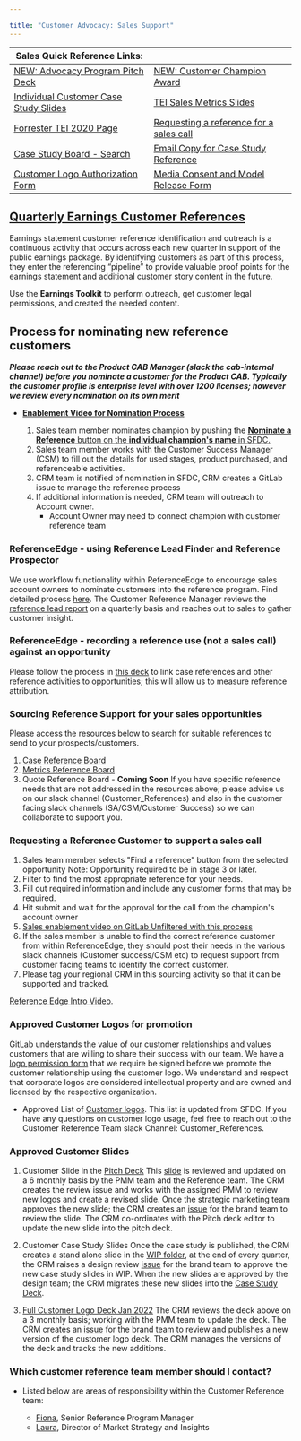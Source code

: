 ```yaml
---

title: "Customer Advocacy: Sales Support"
---
```









| Sales Quick Reference Links: |  |
| ----------- | ----------- |
|[NEW: Advocacy Program Pitch Deck](https://docs.google.com/presentation/d/1xkgZ29hdtAFQHnTiRvM3HW26oFbtnNOxY8sEATuSi7E/edit?usp=sharing)| [NEW: Customer Champion Award](https://docs.google.com/document/d/10TvQHbKbgegDI7pOTA3dq8GNBzxFdM4wVa6khBnOiHs/edit?usp=sharing)
|[Individual Customer Case Study Slides](https://docs.google.com/presentation/d/1YuP5_7LOnTMDcvl9UKPqim7lxaush4SUXDtTQ0uA4Sg/edit?usp=sharing) | [TEI Sales Metrics Slides](https://docs.google.com/presentation/d/1qGYIf_5L-gZkROLSVqwo8OVDFYqB-qG8NBQ8YHx2ZQY/edit?usp=sharing)
| [Forrester TEI 2020 Page](/handbook/marketing/brand-and-product-marketing/product-and-solution-marketing/analyst-relations/forrester-tei/)  | [Requesting a reference for a sales call](/handbook/marketing/brand-and-product-marketing/product-and-solution-marketing/customer-advocacy/sales-support/#requesting-a-reference-customer-to-support-a-sales-call)
| [Case Study Board - Search](https://gitlab.com/gitlab-com/marketing/strategic-marketing/customer-reference-content/case-study-content/-/boards/1804878?scope=all&utf8=%E2%9C%93&state=opened) | [Email Copy for Case Study Reference](https://docs.google.com/document/d/1dSHnDSjuWG77Yb2hc4zbMY_zPNbo2Oycctkzre2w3VQ/edit?usp=sharing)
| [Customer Logo Authorization Form](https://drive.google.com/file/d/14wpojWWURWWLhcAle9Z8Ub3K5_5u9Bey/view?usp=sharing) | [Media Consent and Model Release Form](https://drive.google.com/file/d/1ioB0-WPVn4KonwMujYX-yWIDgZgkqnlS/view?usp=sharing) |


## [Quarterly Earnings Customer References](/handbook/marketing/brand-and-product-marketing/product-and-solution-marketing/customer-advocacy/earnings-support/)

Earnings statement customer reference identification and outreach is a continuous activity that occurs across each new quarter in support of the public earnings package. By identifying customers as part of this process, they enter the referencing “pipeline” to provide valuable proof points for the earnings statement and additional customer story content in the future.

Use the **Earnings Toolkit** to perform outreach, get customer legal permissions, and created the needed content.

## Process for nominating new reference customers

***Please reach out to the Product CAB Manager (slack the cab-internal channel) before you nominate a customer for the Product CAB. Typically the customer profile is enterprise level with over 1200 licenses; however we review every nomination on its own merit***

 - **[Enablement Video for Nomination Process](https://www.youtube.com/watch?v=8Le_Ovglnq8&list=PL05JrBw4t0KrirMKe3CyWl4ZBCKna5rJX&index=63)**

   1. Sales team member nominates champion by pushing the [**Nominate a Reference** button on the **individual champion's name** in SFDC.](https://gitlab.my.salesforce.com/home/home.jsp)
   2. Sales team member works with the Customer Success Manager (CSM) to fill out the details for used stages, product purchased, and referenceable activities.
   3. CRM team is notified of nomination in SFDC, CRM creates a GitLab issue to manage the reference process
   4. If additional information is needed, CRM team will outreach to Account owner.
        - Account Owner may need to connect champion with customer reference team

### ReferenceEdge - using Reference Lead Finder and Reference Prospector

We use workflow functionality within ReferenceEdge to encourage sales account owners to nominate customers into the reference program. Find detailed process [here](https://docs.google.com/presentation/d/1sQdjtScw8jy_M2Y40mtAeCNyzNSk3G7tV4kypmlg8u0/edit#slide=id.geb24fb749c_0_5). The Customer Reference Manager reviews the [reference lead report](https://gitlab.my.salesforce.com/a7M?fcf=00B4M000004oXPE) on a quarterly basis and reaches out to sales to gather customer insight.  

### ReferenceEdge - recording a reference use (not a sales call) against an opportunity

Please follow the process in [this deck](https://docs.google.com/presentation/d/1Re52njb1O1v0r0EO9tPrW5vbczNlNRwAvnvU4K4Vzzg/edit#slide=id.g12337b93e3c_0_149) to link case references and other reference activities to opportunities; this will allow us to measure reference attribution.


### Sourcing Reference Support for your sales opportunities

Please access the resources below to search for suitable references to send to your prospects/customers.
   1. [Case Reference Board](https://gitlab.com/gitlab-com/marketing/strategic-marketing/customer-reference-content/case-study-content/-/boards/1804878?scope=all&utf8=✓&state=opened)
   2. [Metrics Reference Board](https://gitlab.com/gitlab-com/marketing/strategic-marketing/customer-reference-content/case-study-content/-/boards/1794898)
   3. Quote Reference Board - **Coming Soon**
If you have specific reference needs that are not addressed in the resources above; please advise us on our slack channel (Customer_References) and also in the customer facing slack channels (SA/CSM/Customer Success) so we can collaborate to support you.


### Requesting a Reference Customer to support a sales call

   1. Sales team member selects "Find a reference" button from the selected opportunity Note: Opportunity required to be in stage 3 or later.
   2. Filter to find the most appropriate reference for your needs.
   3. Fill out required information and include any customer forms that may be required.
   4. Hit submit and wait for the approval for the call from the champion's account owner
   5. [Sales enablement video on GitLab Unfiltered with this process](https://www.youtube.com/watch?v=8Le_Ovglnq8&list=PL05JrBw4t0KrirMKe3CyWl4ZBCKna5rJX&index=63)
   6. If the sales member is unable to find the correct reference customer from within ReferenceEdge, they should post their needs in the various slack  channels (Customer success/CSM etc) to request support from customer facing teams to identify the correct customer.
   7. Please tag your regional CRM in this sourcing activity so that it can be supported and tracked.

 [Reference Edge Intro Video](https://www.point-of-reference.com/wp-content/uploads/2020/07/WhyWouldntYou-Video.mp4).

### Approved Customer Logos for promotion

GitLab understands the value of our customer relationships and values customers that are willing to share their success with our team. We have a [logo permission form](https://docs.google.com/document/d/1Ow2_bekQyzMGBRBxEHXo41V4q82gHLSY-N5APtyytJE/edit) that we require be signed before we promote the customer relationship using the customer logo. We understand and respect that corporate logos are considered intellectual property and are owned and licensed by the respective organization.

- Approved List of [Customer logos](https://docs.google.com/spreadsheets/d/1wnczZQ7a8rIXI_OCNPuqJv5VeC5gGs-lwAmlgyxUlvU/edit#gid=0). This list is updated from SFDC. If you have any questions on customer logo usage, feel free to reach out to the Customer Reference Team slack Channel: Customer_References.


### Approved Customer Slides

1. Customer Slide in the [Pitch Deck](https://about.gitlab.com/handbook/customer-success/professional-services-engineering/positioning/#pitch-deck)
This [slide](https://docs.google.com/presentation/d/1dVPaGc-TnbUQ2IR7TV0w0ujCrCXymKP4vLf6_FDTgVg/edit#slide=id.gcc362bfe78_0_84) is reviewed and updated on a 6 monthly basis by the PMM team and the Reference team. The CRM creates the review issue and works with the assigned PMM to review new logos and create a revised slide. Once the strategic marketing team approves the new slide; the CRM creates an [issue](/handbook/marketing/inbound-marketing/#brand-and-design-issue-templates) for the brand team to review the slide. The CRM co-ordinates with the Pitch deck editor to update the new slide into the pitch deck.

2. Customer Case Study Slides
Once the case study is published, the CRM creates a stand alone slide in the [WIP folder](https://docs.google.com/presentation/d/1me_mH87FiGCnocLPCRnPMp-uFAkZ5NuxHehu5TIG-l0/edit#slide=id.g9006709712_0_0), at the end of every quarter, the CRM raises a design review [issue](/handbook/marketing/inbound-marketing/#brand-and-design-issue-templates) for the brand team to approve the new case study slides in WIP. When the new slides are approved by the design team; the CRM migrates these new slides into the [Case Study Deck](https://docs.google.com/presentation/d/1YuP5_7LOnTMDcvl9UKPqim7lxaush4SUXDtTQ0uA4Sg/edit#slide=id.g8f271498f2_0_301).

3. [Full Customer Logo Deck Jan 2022](https://docs.google.com/presentation/d/1UKVfxDm6KNpWCjoAcWp0AfX1yaLT10FK-zbbFZLAwZE/edit#slide=id.gc300321b28_0_273)
The CRM reviews the deck above on a 3 monthly basis; working with the PMM team to update the deck. The CRM creates an [issue](/handbook/marketing/inbound-marketing/#brand-and-design-issue-templates) for the brand team to review and publishes a new version of the customer logo deck. The CRM manages the versions of the deck and tracks the new additions.  


### Which customer reference team member should I contact?

  - Listed below are areas of responsibility within the Customer Reference team:

    - [Fiona](/handbook/company/team/#fokeeffe), Senior Reference Program Manager
    - [Laura](/handbook/company/team/#lclymer), Director of Market Strategy and Insights

